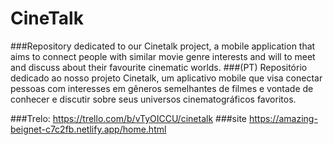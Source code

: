 # CineTalk
###Repository dedicated to our Cinetalk project, a mobile application that aims to connect people with similar movie genre interests and will to meet and discuss about their favourite cinematic worlds.
###(PT) Repositório dedicado ao nosso projeto Cinetalk, um aplicativo mobile que visa conectar pessoas com interesses em gêneros semelhantes de filmes e vontade de conhecer e discutir sobre seus universos cinematográficos favoritos.

###Trelo: https://trello.com/b/vTyOICCU/cinetalk
###site https://amazing-beignet-c7c2fb.netlify.app/home.html
